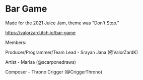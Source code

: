 # Bar Game
 
Made for the 2021 Juice Jam, theme was "Don't Stop."

https://valorzard.itch.io/bar-game

Members:

Producer/Programmer/Team Lead - Srayan Jana (@ValorZardK)

Artist - Marisa (@scarponedraws)

Composer - Throno Crigger (@CriggerThrono)

